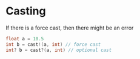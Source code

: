 # Casting

If there is a force cast, then there might be an error

```C
float a = 10.5
int b = cast!(a, int) // force cast
int? b = cast?(a, int) // optional cast
```
